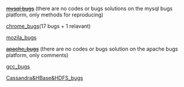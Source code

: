 
~~[mysql bugs](https://github.com/tanhuang01/bugstatics/blob/main/mysql_bugs.md)~~ (there are no codes or bugs solutions on the mysql bugs platform, only methods for reproducing)

[chrome_bugs](https://github.com/tanhuang01/bugstatics/blob/main/chromium_bugs.md)(17 bugs + 1 relavant)

[mozila_bugs](https://github.com/tanhuang01/bugstatics/blob/main/mozila_bugs.md)

~~[apache_bugs](https://github.com/tanhuang01/bugstatics/blob/main/apache_bugs.md)~~ (there are no codes or bugs solution on the apache bugs platform, only comments)

[gcc_bugs](https://github.com/tanhuang01/bugstatics/blob/main/GCC_bugs.md)

[Cassandra&HBase&HDFS_bugs](https://github.com/tanhuang01/bugstatics/blob/main/Cassandra_Hbase_HDFS_bugs.md)

